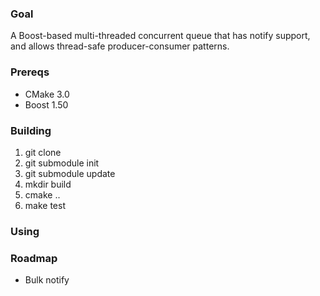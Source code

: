 ### Goal

A Boost-based multi-threaded concurrent queue that has notify support, and allows thread-safe producer-consumer patterns.

### Prereqs 

* CMake 3.0
* Boost 1.50

### Building

1. git clone <this repo> 
2. git submodule init
3. git submodule update
4. mkdir build
5. cmake .. 
6. make test 

### Using



### Roadmap

* Bulk notify 
